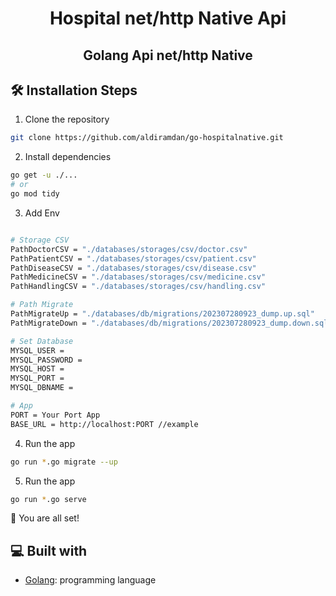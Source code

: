 <h1 align="center">
  Hospital net/http Native Api
</h1>
<h2 align="center">
  Golang Api net/http Native
</h2>

## 🛠️ Installation Steps

1. Clone the repository

```bash
git clone https://github.com/aldiramdan/go-hospitalnative.git
```

2. Install dependencies

```bash
go get -u ./...
# or
go mod tidy
```

3. Add Env

```sh

# Storage CSV
PathDoctorCSV = "./databases/storages/csv/doctor.csv"
PathPatientCSV = "./databases/storages/csv/patient.csv"
PathDiseaseCSV = "./databases/storages/csv/disease.csv"
PathMedicineCSV = "./databases/storages/csv/medicine.csv"
PathHandlingCSV = "./databases/storages/csv/handling.csv"

# Path Migrate
PathMigrateUp = "./databases/db/migrations/202307280923_dump.up.sql"
PathMigrateDown = "./databases/db/migrations/202307280923_dump.down.sql"

# Set Database
MYSQL_USER = 
MYSQL_PASSWORD = 
MYSQL_HOST = 
MYSQL_PORT = 
MYSQL_DBNAME = 

# App
PORT = Your Port App
BASE_URL = http://localhost:PORT //example
```

4. Run the app

```bash
go run *.go migrate --up
```

5. Run the app

```bash
go run *.go serve
```

🌟 You are all set!

## 💻 Built with

- [Golang](https://go.dev/): programming language
